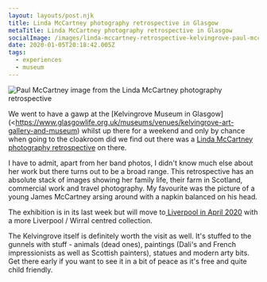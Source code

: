 ```yaml
---
layout: layouts/post.njk
title: Linda McCartney photography retrospective in Glasgow
metaTitle: Linda McCartney photography retrospective in Glasgow
socialImage: /images/linda-mccartney-retrospective-kelvingrove-paul-mccartney-scotland.jpg
date: 2020-01-05T20:18:42.005Z
tags:
  - experiences
  - museum
---
```

![Paul McCartney image from the Linda McCartney photography retrospective](/images/linda-mccartney-retrospective-kelvingrove-paul-mccartney-scotland.jpg)

We went to have a gawp at the [Kelvingrove Museum in Glasgow](<https://www.glasgowlife.org.uk/museums/venues/kelvingrove-art-gallery-and-museum) whilst up there for a weekend and only by chance when going to the cloakroom did we find out there was a [Linda McCartney photography retrospective](https://www.glasgowlife.org.uk/event/1/linda-mccartney-retrospective) on there.

I have to admit, apart from her band photos, I didn't know much else about her work but there turns out to be a broad range. This retrospective has an absolute stack of images showing her family life, their farm in Scotland, commercial work and travel photography. My favourite was the picture of a young James McCartney arsing around with a napkin balanced on his head.

The exhibition is in its last week but will move to[ Liverpool in April 2020](<https://www.liverpoolmuseums.org.uk/walker/exhibitions/linda-mccartney/index.aspx>) with a more Liverpool / Wirral centred collection.

The Kelvingrove itself is definitely worth the visit as well. It's stuffed to the gunnels with stuff - animals (dead ones), paintings (Dali's and French impressionists as well as Scottish painters), statues and modern arty bits. Get there early if you want to see it in a bit of peace as it's free and quite child friendly.
